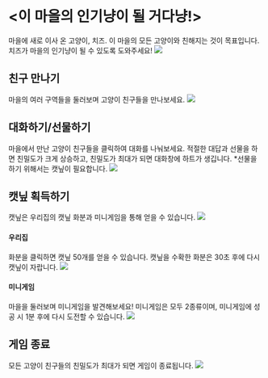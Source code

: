 # <이 마을의 인기냥이 될 거다냥!>
마을에 새로 이사 온 고양이, 치즈. 이 마을의 모든 고양이와 친해지는 것이 목표입니다.
치즈가 마을의 인기냥이 될 수 있도록 도와주세요!
<img src="https://user-images.githubusercontent.com/90549376/137591125-ee33596b-e617-4435-a082-2b1ac0fd24df.jpg"/>



## 친구 만나기
마을의 여러 구역들을 둘러보며 고양이 친구들을 만나보세요.
<img src="https://user-images.githubusercontent.com/90549376/137591187-4b21a61f-d8b5-45ea-96d0-b205c88d442e.jpg"/>

## 대화하기/선물하기
마을에서 만난 고양이 친구들을 클릭하여 대화를 나눠보세요.
적절한 대답과 선물을 하면 친밀도가 크게 상승하고, 친밀도가 최대가 되면 대화창에 하트가 생깁니다.
*선물을 하기 위해서는 캣닢이 필요합니다.
<img src="https://user-images.githubusercontent.com/90549376/137591204-78dfd3c3-5fff-4613-bf7d-85b7591babde.jpg"/>


## 캣닢 획득하기
캣닢은 우리집의 캣닢 화분과 미니게임을 통해 얻을 수 있습니다.
<img src="https://user-images.githubusercontent.com/90549376/137591220-b3b3052a-d928-4a7b-a9e1-43cca77ff84e.jpg"/>

#### 우리집
화분을 클릭하면 캣닢 50개를 얻을 수 있습니다.
캣닢을 수확한 화분은 30초 후에 다시 캣닢이 자랍니다.
<img src="https://user-images.githubusercontent.com/90549376/137591240-a0fad7ac-68b2-4e4e-8814-ad4071a84b88.jpg"/>

#### 미니게임
마을을 둘러보며 미니게임을 발견해보세요! 미니게임은 모두 2종류이며, 미니게임에 성공 시 1분 후에 다시 도전할 수 있습니다.
<img src="https://user-images.githubusercontent.com/90549376/137591297-1b107216-c397-483d-9486-a7b2d11ed206.jpg"/>


## 게임 종료
모든 고양이 친구들의 친밀도가 최대가 되면 게임이 종료됩니다.
<img src="https://user-images.githubusercontent.com/90549376/137591316-b7fb9529-9dcc-41c3-8e7b-2334e53dbef6.jpg"/>
